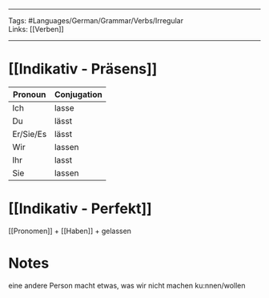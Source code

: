 ___
Tags: #Languages/German/Grammar/Verbs/Irregular  
Links: [[Verben]]
___
# [[Indikativ - Präsens]]
Pronoun|Conjugation
------------ | ------------
Ich | lasse
Du | lässt
Er/Sie/Es | lässt
Wir | lassen
Ihr | lasst
Sie | lassen


# [[Indikativ - Perfekt]]
[[Pronomen]] + [[Haben]] + gelassen

# Notes
eine andere Person macht etwas, was wir nicht machen ku:nnen/wollen